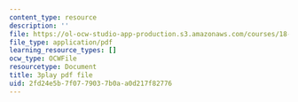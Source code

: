 ```yaml
---
content_type: resource
description: ''
file: https://ol-ocw-studio-app-production.s3.amazonaws.com/courses/18-03sc-differential-equations-fall-2011/2fd24e5b7f0779037b0aa0d217f82776_MdzfsfBNJIw.pdf
file_type: application/pdf
learning_resource_types: []
ocw_type: OCWFile
resourcetype: Document
title: 3play pdf file
uid: 2fd24e5b-7f07-7903-7b0a-a0d217f82776
---
```

